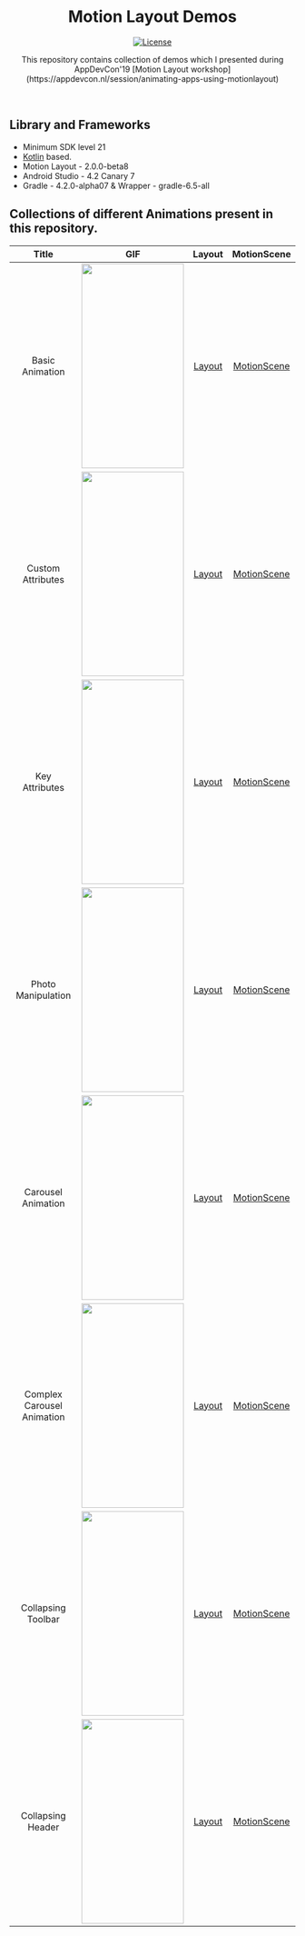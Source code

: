 <h1 align="center">Motion Layout Demos</h1>

<p align="center">
  <a href="https://opensource.org/licenses/Apache-2.0"><img alt="License" src="https://img.shields.io/badge/License-Apache%202.0-blue.svg"/></a>
</p>

<p align="center">  
This repository contains collection of demos which I presented during AppDevCon'19 [Motion Layout workshop](https://appdevcon.nl/session/animating-apps-using-motionlayout)
</p>
</br>

## Library and Frameworks
- Minimum SDK level 21
- [Kotlin](https://kotlinlang.org/) based.
- Motion Layout - 2.0.0-beta8
- Android Studio - 4.2 Canary 7 
- Gradle - 4.2.0-alpha07 & Wrapper - gradle-6.5-all

## Collections of different Animations present in this repository.

|  Title  |  GIF  | Layout | MotionScene | 
| :----: | :----: | :----: | :----: |
| Basic Animation | <img src="https://github.com/vipulshah2010/MotionLayoutDemos/blob/master/art/Animation1_Basic.gif" height="360" width="180" > | [Layout](app/src/main/res/layout/animation1_basic.xml) | [MotionScene](app/src/main/res/xml/animation1_basic_desc.xml) | 
| Custom Attributes | <img src="https://github.com/vipulshah2010/MotionLayoutDemos/blob/master/art/Animation2_Custom_Attributes.gif" height="360" width="180" > | [Layout](app/src/main/res/layout/animation2_custom_attributes.xml) | [MotionScene](app/src/main/res/xml/animation2_custom_attributes_desc.xml) | 
| Key Attributes | <img src="https://github.com/vipulshah2010/MotionLayoutDemos/blob/master/art/Animation3_Key_Attributes.gif" height="360" width="180" > | [Layout](app/src/main/res/layout/animation3_key_attributes.xml) | [MotionScene](app/src/main/res/xml/animation3_key_attributes_desc.xml) | 
| Photo Manipulation | <img src="https://github.com/vipulshah2010/MotionLayoutDemos/blob/master/art/Animation4_Photo_Manipulation.gif" height="360" width="180" > | [Layout](app/src/main/res/layout/animation4_photo_manipulation.xml) | [MotionScene](app/src/main/res/xml/animation4_photo_manipulation_desc.xml) | 
| Carousel Animation | <img src="https://github.com/vipulshah2010/MotionLayoutDemos/blob/master/art/Animation5_Carousel.gif" height="360" width="180" > | [Layout](app/src/main/res/layout/animation5_carousel.xml) | [MotionScene](app/src/main/res/xml/animation5_carousel_desc.xml) |
| Complex Carousel Animation | <img src="https://github.com/vipulshah2010/MotionLayoutDemos/blob/master/art/Animation5_Carousel_Complex.gif" height="360" width="180" > | [Layout](app/src/main/res/layout/animation5_carousel.xml) | [MotionScene](app/src/main/res/xml/animation5_carousel_desc_complex.xml) |
| Collapsing Toolbar | <img src="https://github.com/vipulshah2010/MotionLayoutDemos/blob/master/art/Animation6_Collapsing_Toolbar.gif" height="360" width="180" > | [Layout](app/src/main/res/layout/animation6_collapsing_toolbar.xml) | [MotionScene](app/src/main/res/xml/animation6_collapsing_toolbar_desc.xml) |
| Collapsing Header | <img src="https://github.com/vipulshah2010/MotionLayoutDemos/blob/master/art/Animation7_Collapsing_Header.gif" height="360" width="180" > | [Layout](app/src/main/res/layout/animation7_collapsing_header.xml) | [MotionScene](app/src/main/res/xml/animation7_collapsing_header_desc.xml) |
